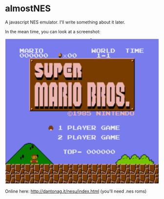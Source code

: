 # almostNES
A javascript NES emulator. I'll write something about it later.

In the mean time, you can look at a screenshot:

![smb picture](/smb.png)

Online here: http://dantonag.it/nesu/index.html
(you'll need .nes roms)
